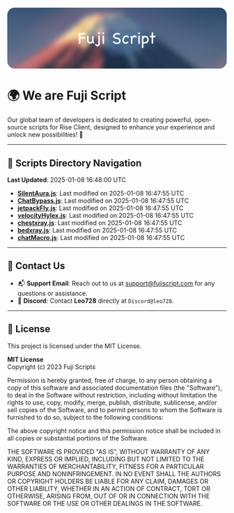 ![Banner](.github/b.webp)

# 🌍 **We are Fuji Script**

Our global team of developers is dedicated to creating powerful, open-source scripts for Rise Client, designed to enhance your experience and unlock new possibilities! 🌟

---
<!-- SCRIPTS_NAVIGATION_START -->
## 📂 **Scripts Directory Navigation**

**Last Updated**: 2025-01-08 16:48:00 UTC

- **[SilentAura.js](scripts/SilentAura.js)**: Last modified on 2025-01-08 16:47:55 UTC
- **[ChatBypass.js](scripts/ChatBypass.js)**: Last modified on 2025-01-08 16:47:55 UTC
- **[jetpackFly.js](scripts/jetpackFly.js)**: Last modified on 2025-01-08 16:47:55 UTC
- **[velocityHylex.js](scripts/velocityHylex.js)**: Last modified on 2025-01-08 16:47:55 UTC
- **[chestxray.js](scripts/chestxray.js)**: Last modified on 2025-01-08 16:47:55 UTC
- **[bedxray.js](scripts/bedxray.js)**: Last modified on 2025-01-08 16:47:55 UTC
- **[chatMacro.js](scripts/chatMacro.js)**: Last modified on 2025-01-08 16:47:55 UTC

<!-- SCRIPTS_NAVIGATION_END -->

---

## 💬 **Contact Us**  
- 📬 **Support Email**: Reach out to us at [support@fujiscript.com](mailto:support@fujiscript.com) for any questions or assistance.  
- 💬 **Discord**: Contact **Leo728** directly at `Discord@leo728`.

---

## 📜 **License**

This project is licensed under the MIT License.  

**MIT License**  
Copyright (c) 2023 Fuji Scripts  

Permission is hereby granted, free of charge, to any person obtaining a copy of this software and associated documentation files (the "Software"), to deal in the Software without restriction, including without limitation the rights to use, copy, modify, merge, publish, distribute, sublicense, and/or sell copies of the Software, and to permit persons to whom the Software is furnished to do so, subject to the following conditions:  

The above copyright notice and this permission notice shall be included in all copies or substantial portions of the Software.  

THE SOFTWARE IS PROVIDED "AS IS", WITHOUT WARRANTY OF ANY KIND, EXPRESS OR IMPLIED, INCLUDING BUT NOT LIMITED TO THE WARRANTIES OF MERCHANTABILITY, FITNESS FOR A PARTICULAR PURPOSE AND NONINFRINGEMENT. IN NO EVENT SHALL THE AUTHORS OR COPYRIGHT HOLDERS BE LIABLE FOR ANY CLAIM, DAMAGES OR OTHER LIABILITY, WHETHER IN AN ACTION OF CONTRACT, TORT OR OTHERWISE, ARISING FROM, OUT OF OR IN CONNECTION WITH THE SOFTWARE OR THE USE OR OTHER DEALINGS IN THE SOFTWARE.  
